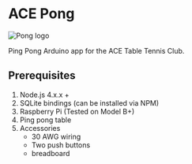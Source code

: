 # ACE Pong
![Pong logo](https://raw.githubusercontent.com/Cplantijn/ACEPong/master/src/img/pong_logo.png)

Ping Pong Arduino app for the ACE Table Tennis Club.

## Prerequisites
 1. Node.js 4.x.x +
 2. SQLite bindings (can be installed via NPM)
 3. Raspberry Pi (Tested on Model B+)
 4. Ping pong table
 5. Accessories
    - 30 AWG wiring
    - Two push buttons
    - breadboard
